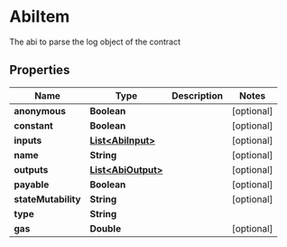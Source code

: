 # AbiItem

The abi to parse the log object of the contract

## Properties

| Name                | Type                                 | Description | Notes       |
| ------------------- | ------------------------------------ | ----------- | ----------- |
| **anonymous**       | **Boolean**                          |             | \[optional] |
| **constant**        | **Boolean**                          |             | \[optional] |
| **inputs**          | [**List\<AbiInput>**](abiinput.md)   |             | \[optional] |
| **name**            | **String**                           |             | \[optional] |
| **outputs**         | [**List\<AbiOutput>**](abioutput.md) |             | \[optional] |
| **payable**         | **Boolean**                          |             | \[optional] |
| **stateMutability** | **String**                           |             | \[optional] |
| **type**            | **String**                           |             |             |
| **gas**             | **Double**                           |             | \[optional] |
